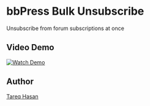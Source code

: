 # bbPress Bulk Unsubscribe

Unsubscribe from forum subscriptions at once

## Video Demo
[![Watch Demo][1]][2]

## Author
[Tareq Hasan](http://tareq.wedevs.com)

[1]: http://img.youtube.com/vi/xOPsYeIlu3c/sddefault.jpg
[2]: https://www.youtube.com/watch?v=xOPsYeIlu3c